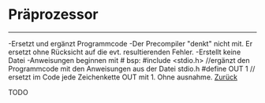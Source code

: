 # Präprozessor
---
-Ersetzt und ergänzt Programmcode
-Der Precompiler "denkt" nicht mit. Er ersetzt ohne Rücksicht auf die evt. resultierenden Fehler.
-Erstellt keine Datei
-Anweisungen beginnen mit #
  bsp: #include <stdio.h> //ergänzt den Programmcode mit den Anweisungen aus der Datei stdio.h
       #define OUT 1 // ersetzt im Code jede Zeichenkette OUT mit 1. Ohne ausnahme.
[Zurück](compiler.md)

TODO
